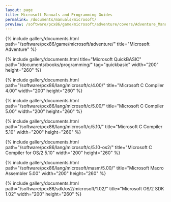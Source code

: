 ```yaml
---
layout: page
title: Microsoft Manuals and Programming Guides
permalink: /documents/manuals/microsoft/
preview: /software/pcx86/game/microsoft/adventure/covers/Adventure_Manual.jpg
---
```


{% include gallery/documents.html path="/software/pcx86/game/microsoft/adventure/" title="Microsoft Adventure" %}

{% include gallery/documents.html title="Microsoft QuickBASIC" path="/documents/books/programming/" tag="quickbasic" width="200" height="260" %}

{% include gallery/documents.html path="/software/pcx86/lang/microsoft/c/4.00/" title="Microsoft C Compiler 4.00" width="200" height="260" %}

{% include gallery/documents.html path="/software/pcx86/lang/microsoft/c/5.00/" title="Microsoft C Compiler 5.00" width="200" height="260" %}

{% include gallery/documents.html path="/software/pcx86/lang/microsoft/c/5.10/" title="Microsoft C Compiler 5.10" width="200" height="260" %}

{% include gallery/documents.html path="/software/pcx86/lang/microsoft/c/5.10-os2/" title="Microsoft C Compiler for OS/2 5.10" width="200" height="260" %}

{% include gallery/documents.html path="/software/pcx86/lang/microsoft/masm/5.00/" title="Microsoft Macro Assembler 5.00" width="200" height="260" %}

{% include gallery/documents.html path="/software/pcx86/sdk/os2/microsoft/1.02/" title="Microsoft OS/2 SDK 1.02" width="200" height="260" %}
